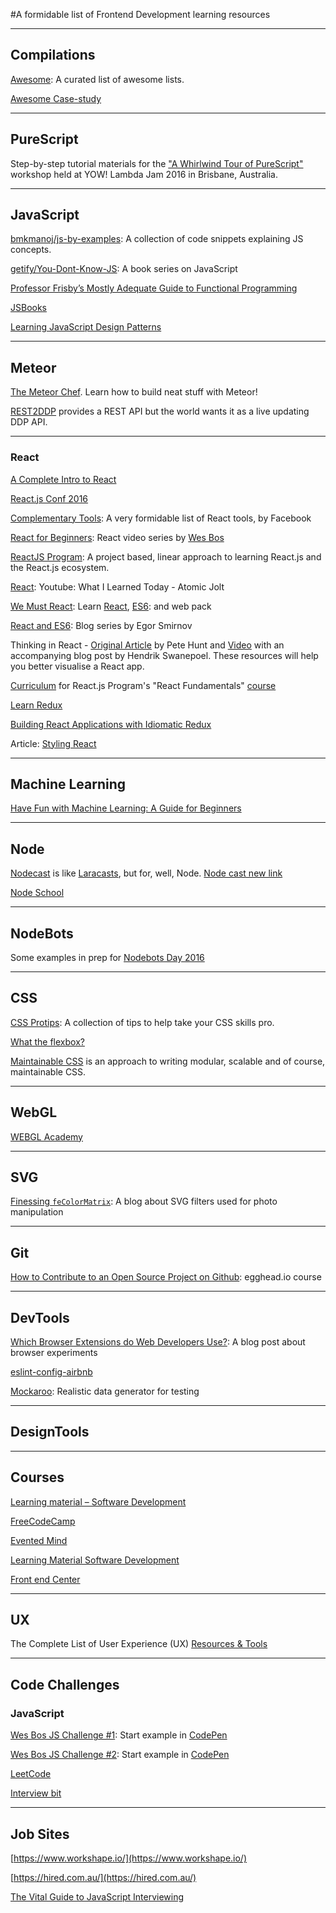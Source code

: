 #A formidable list of Frontend Development learning resources

----
## Compilations

[Awesome](https://github.com/sindresorhus/awesome/): A curated list of awesome lists.

[Awesome Case-study](https://github.com/luruke/awesome-casestudy)

----
## PureScript

Step-by-step tutorial materials for the ["A Whirlwind Tour of PureScript"](http://robhoward.id.au/talks/2016/04/a-whirlwind-tour-of-purescript/) workshop held at YOW! Lambda Jam 2016 in Brisbane, Australia. 

----
## JavaScript

[bmkmanoj/js-by-examples](https://github.com/bmkmanoj/js-by-examples): A collection of code snippets explaining JS concepts.

[getify/You-Dont-Know-JS](https://github.com/getify/You-Dont-Know-JS): A book series on JavaScript

[Professor Frisby’s Mostly Adequate Guide to Functional Programming](https://www.gitbook.com/book/drboolean/mostly-adequate-guide/details)

[JSBooks](http://jsbooks.revolunet.com/)

[Learning JavaScript Design Patterns](https://addyosmani.com/resources/essentialjsdesignpatterns/book/)

----
## Meteor

[The Meteor Chef](https://themeteorchef.com/). Learn how to build neat stuff with Meteor!

[REST2DDP](http://devpost.com/software/rest2ddp) provides a REST API but the world wants it as a live updating DDP API.

----
### React

[A Complete Intro to React](https://github.com/btholt/complete-intro-to-react)

[React.js Conf 2016](https://www.youtube.com/playlist?list=PLb0IAmt7-GS0M8Q95RIc2lOM6nc77q1IY)

[Complementary Tools](https://github.com/facebook/react/wiki/Complementary-Tools): A very formidable list of React tools, by Facebook

[React for Beginners](https://reactforbeginners.com/): React video series by [Wes Bos](https://twitter.com/wesbos?lang=en)

[ReactJS Program](http://courses.reactjsprogram.com/courses/reactjsfundamentals/lectures/821020): A project based, linear approach to learning React.js and the React.js ecosystem.

[React](https://www.youtube.com/playlist?list=PLUAEXpf1UDMkzPOiNJBrlqsUryn7n2cnK): Youtube: What I Learned Today - Atomic Jolt

[We Must React](http://codestorm.top/we-must-react-ep-01-lets-start-with-webpack-and-babel/): Learn
[React](https://facebook.github.io/react/),
[ES6](http://es6-features.org/): and web pack

[React and ES6](http://egorsmirnov.me/2015/05/22/react-and-es6-part1.html): Blog series by Egor Smirnov

Thinking in React - [Original Article](https://facebook.github.io/react/docs/thinking-in-react) by Pete Hunt and [Video](http://tagtree.tv/thinking-in-react) with an accompanying blog post by Hendrik Swanepoel. These resources will help you better visualise a React app.

[Curriculum](https://github.com/ReactjsProgram/react-fundamentals-curriculum) for React.js Program's "React Fundamentals" [course](http://courses.reactjsprogram.com/courses/reactjsfundamentals)

[Learn Redux](https://learnredux.com/)

[Building React Applications with Idiomatic Redux](https://egghead.io/courses/building-react-applications-with-idiomatic-redux)

Article: [Styling React](http://survivejs.com/react/advanced-techniques/styling-react/)

----
## Machine Learning

[Have Fun with Machine Learning: A Guide for Beginners](https://github.com/humphd/have-fun-with-machine-learning)

----
## Node

[Nodecast](https://nodecasts.io/) is like [Laracasts](https://laracasts.com/), but for, well, Node.
[Node cast new link](https://teachable.com/)

[Node School](http://nodeschool.io/)

----
## NodeBots

Some examples in prep for [Nodebots Day 2016](https://github.com/DamonOehlman/nbd2016-syd)

----
## CSS

[CSS Protips](https://github.com/AllThingsSmitty/css-protips): A collection of tips to help take your CSS skills pro.

[What the flexbox?](http://flexbox.io/#/)

[Maintainable CSS](http://maintainablecss.com) is an approach to writing modular, scalable and of course, maintainable CSS. 

----
## WebGL

[WEBGL Academy](http://www.webglacademy.com/)

----
## SVG

[Finessing `feColorMatrix`](http://alistapart.com/article/finessing-fecolormatrix): A blog about SVG filters used for photo manipulation

----
## Git

[How to Contribute to an Open Source Project on Github](https://egghead.io/series/how-to-contribute-to-an-open-source-project-on-github): egghead.io course

----
## DevTools

[Which Browser Extensions do Web Developers Use?](http://blog.reybango.com/2016/01/20/which-browser-extensions-do-web-developers-use/): A blog post about browser experiments

[eslint-config-airbnb](https://github.com/airbnb/javascript/tree/master/packages/eslint-config-airbnb)

[Mockaroo](https://www.mockaroo.com/): Realistic data generator for testing

----
## DesignTools

----

## Courses

[Learning material – Software Development](https://learnitmyway.com/2016/11/11/learning-material-software-development/)

[FreeCodeCamp](https://www.freecodecamp.com/)

[Evented Mind](https://www.eventedmind.com/)

[Learning Material Software Development](https://learnitmyway.com/2016/11/11/learning-material-software-development/)

[Front end Center](https://frontend.center/)

----
## UX

The Complete List of User Experience (UX) [Resources & Tools](https://medium.freecodecamp.com/the-complete-list-of-user-experience-ux-resources-tools-7af32aa129f6#.iumggsc8l)

----
## Code Challenges

### JavaScript

[Wes Bos JS Challenge #1](https://twitter.com/wesbos/status/694530601286676480?utm_source=newsletter&utm_medium=email&utm_campaign=question): Start example in
[CodePen](http://codepen.io/wesbos/pen/zrLjYq)

[Wes Bos JS Challenge #2](https://twitter.com/wesbos/status/699967550621380608?utm_source=newsletter&utm_medium=email&utm_campaign=question): Start example in [CodePen](http://codepen.io/wesbos/pen/JGVryP)

[LeetCode](https://leetcode.com/)

[Interview bit](https://www.interviewbit.com/)

----
## Job Sites

[https://www.workshape.io/](https://www.workshape.io/)

[https://hired.com.au/](https://hired.com.au/)

[The Vital Guide to JavaScript Interviewing](https://www.toptal.com/javascript#hiring-guide)